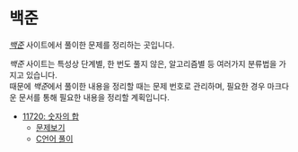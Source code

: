 <h1> 백준 </h1>

[_백준_](https://acmicpc.net) 사이트에서 풀이한 문제를 정리하는 곳입니다.

_백준_ 사이트는 특성상 단계별, 한 번도 풀지 않은, 알고리즘별 등 여러가지 분류법을 가지고 있습니다. <br>
때문에 *백준*에서 풀이한 내용을 정리할 때는 문제 번호로 관리하며, 필요한 경우 마크다운 문서를 통해 필요한 내용을 정리할 계획입니다.

- [11720: 숫자의 합](11720/)
  - [문제보기](11720/README.md)
  - [C언어 풀이](11720/main.c)
